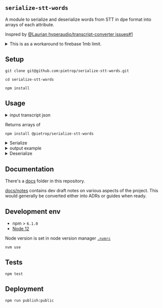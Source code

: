 ## `serialize-stt-words`

<!-- _One liner + link to confluence page_
_Screenshot of UI - optional_ -->

A module to serialize and deserialize words from STT in dpe format into arrays of each attribute.

Inspred by [@Laurian hyperaudio/transcript-converter issues#1](https://github.com/hyperaudio/transcript-converter/issues/1)

<details>
  <summary>This is as a workaround to firebase 1mb limit.</summary>

eg with euristics if `mock8hours.json` is 8 hours and `9.6MB`

This is the breakdown of file size for each attribute saved separately.

```
 58K paragraphEndTimes.json
 59K paragraphStartTimes.json
 93K speakersLit.json
637K textList.json
637K wordEndTimes.json
653K wordStartTimes.json
```

Well within the 1MB firebase document limit.

</details>

## Setup

<!-- _stack - optional_
_How to build and run the code/app_ -->

```
git clone git@github.com:pietrop/serialize-stt-words.git
```

```
cd serialize-stt-words
```

```
npm install
```

## Usage

<details>
  <summary>input transcript json</summary>

```json
{
    "words": [
        {
            "text": "Hello",
            "start": 0,
            "end": 0.88
        },
        ....
    ],
  "paragraphs": [
        {
            "speaker": "SPEAKER_B",
            "start": 0,
            "end": 1.24
        },
    ...
   ]
}
```

</details>

Returns arrays of

```
npm install @pietrop/serialize-stt-words
```

<details>
  <summary>Serialize</summary>

```js
const { serializeTranscript } = require('@pietrop/serialize-stt-words');
const { wordStartTimes, wordEndTimes, textList, paragraphStartTimes, paragraphEndTimes, speakersLit } = serializeTranscript(transcript);
```

</details>

<details>
  <summary>output example</summary>

```json
{
    "wordStartTimes": [
        0,
        0.9,
        1.13,
        ...
    ],
  "wordEndTimes": [
        0.88,
        1.12,
        ...
    ],
    "textList": [
        "Media",
        "will",
        ...
    ],
    "paragraphStartTimes": [
        0,
        1.25,
        ...
    ],
    "paragraphEndTimes": [
        1.24,
        4,
        ...
    ],
    "speakersLit": [
        "SPEAKER_B",
        "SPEAKER_A",
        ...
    ]
}
```

The idea being that you could save each separate in a db and recombine later.

</details>

<details>
  <summary>Deserialize</summary>

```js
const { deserializeTranscript } = require('@pietrop/serialize-stt-words');
const desRes = deserializeTranscript({ wordStartTimes, wordEndTimes, textList, paragraphStartTimes, paragraphEndTimes, speakersLit });
```

</details>

<!-- ## System Architecture -->

<!-- _High level overview of system architecture_ -->

## Documentation

There's a [docs](./docs) folder in this repository.

[docs/notes](./docs/notes) contains dev draft notes on various aspects of the project. This would generally be converted either into ADRs or guides when ready.

<!-- [docs/adr](./docs/adr) contains [Architecture Decision Record](https://github.com/joelparkerhenderson/architecture_decision_record).

> An architectural decision record (ADR) is a document that captures an important architectural decision made along with its context and consequences.

We are using [this template for ADR](https://gist.github.com/iaincollins/92923cc2c309c2751aea6f1b34b31d95) -->

## Development env

 <!-- _How to run the development environment_ -->

- npm > `6.1.0`
- [Node 12](https://nodejs.org/docs/latest-v12.x/api/)

Node version is set in node version manager [`.nvmrc`](https://github.com/creationix/nvm#nvmrc)

```
nvm use
```

<!-- _Coding style convention ref optional, eg which linter to use_ -->

<!-- _Linting, github pre-push hook - optional_ -->

<!-- ## Build -->

<!-- _How to run build_ -->

## Tests

<!-- _How to carry out tests_ -->

```
npm test
```

## Deployment

<!-- _How to deploy the code/app into test/staging/production_ -->

```
npm run publish:public
```
